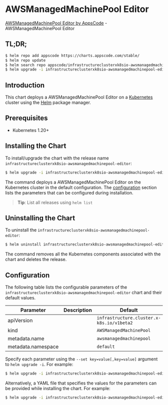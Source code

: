 # AWSManagedMachinePool Editor

[AWSManagedMachinePool Editor by AppsCode](https://appscode.com) - AWSManagedMachinePool Editor

## TL;DR;

```bash
$ helm repo add appscode https://charts.appscode.com/stable/
$ helm repo update
$ helm search repo appscode/infrastructureclusterxk8sio-awsmanagedmachinepool-editor --version=v0.16.0
$ helm upgrade -i infrastructureclusterxk8sio-awsmanagedmachinepool-editor appscode/infrastructureclusterxk8sio-awsmanagedmachinepool-editor -n default --create-namespace --version=v0.16.0
```

## Introduction

This chart deploys a AWSManagedMachinePool Editor on a [Kubernetes](http://kubernetes.io) cluster using the [Helm](https://helm.sh) package manager.

## Prerequisites

- Kubernetes 1.20+

## Installing the Chart

To install/upgrade the chart with the release name `infrastructureclusterxk8sio-awsmanagedmachinepool-editor`:

```bash
$ helm upgrade -i infrastructureclusterxk8sio-awsmanagedmachinepool-editor appscode/infrastructureclusterxk8sio-awsmanagedmachinepool-editor -n default --create-namespace --version=v0.16.0
```

The command deploys a AWSManagedMachinePool Editor on the Kubernetes cluster in the default configuration. The [configuration](#configuration) section lists the parameters that can be configured during installation.

> **Tip**: List all releases using `helm list`

## Uninstalling the Chart

To uninstall the `infrastructureclusterxk8sio-awsmanagedmachinepool-editor`:

```bash
$ helm uninstall infrastructureclusterxk8sio-awsmanagedmachinepool-editor -n default
```

The command removes all the Kubernetes components associated with the chart and deletes the release.

## Configuration

The following table lists the configurable parameters of the `infrastructureclusterxk8sio-awsmanagedmachinepool-editor` chart and their default values.

|     Parameter      | Description |                       Default                        |
|--------------------|-------------|------------------------------------------------------|
| apiVersion         |             | <code>infrastructure.cluster.x-k8s.io/v1beta2</code> |
| kind               |             | <code>AWSManagedMachinePool</code>                   |
| metadata.name      |             | <code>awsmanagedmachinepool</code>                   |
| metadata.namespace |             | <code>default</code>                                 |


Specify each parameter using the `--set key=value[,key=value]` argument to `helm upgrade -i`. For example:

```bash
$ helm upgrade -i infrastructureclusterxk8sio-awsmanagedmachinepool-editor appscode/infrastructureclusterxk8sio-awsmanagedmachinepool-editor -n default --create-namespace --version=v0.16.0 --set apiVersion=infrastructure.cluster.x-k8s.io/v1beta2
```

Alternatively, a YAML file that specifies the values for the parameters can be provided while
installing the chart. For example:

```bash
$ helm upgrade -i infrastructureclusterxk8sio-awsmanagedmachinepool-editor appscode/infrastructureclusterxk8sio-awsmanagedmachinepool-editor -n default --create-namespace --version=v0.16.0 --values values.yaml
```
